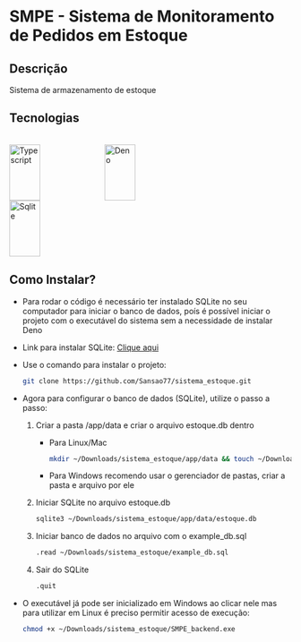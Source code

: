 # SMPE - Sistema de Monitoramento de Pedidos em Estoque

## Descrição

Sistema de armazenamento de estoque

## Tecnologias 

<div style="display: inline_block">
    <br>
    <img align="center" alt="Typescript" height="100" width="33%" src="https://cdn.jsdelivr.net/gh/devicons/devicon@latest/icons/typescript/typescript-original.svg" />      
    <img align="center" alt="Deno" height="100" width="33%" src="https://cdn.jsdelivr.net/gh/devicons/devicon@latest/icons/denojs/denojs-original-wordmark.svg" />
    <img align="center" alt="Sqlite" height="100" width="33%" src="https://cdn.jsdelivr.net/gh/devicons/devicon@latest/icons/sqlite/sqlite-original-wordmark.svg" />
</div>

## Como Instalar?

- Para rodar o código é necessário ter instalado SQLite no seu computador para iniciar o banco de dados, poís é possível iniciar o projeto com o executável do sistema sem a necessidade de instalar Deno
- Link para instalar SQLite: [Clique aqui](https://www.sqlite.org/download.html)

- Use o comando para instalar o projeto:
    ```sh
    git clone https://github.com/Sansao77/sistema_estoque.git
    ```

- Agora para configurar o banco de dados (SQLite), utilize o passo a passo:
    1. Criar a pasta /app/data e criar o arquivo estoque.db dentro
        - Para Linux/Mac
            ```sh
            mkdir ~/Downloads/sistema_estoque/app/data && touch ~/Downloads/app/data/estoque.db
            ```
        
        - Para Windows recomendo usar o gerenciador de pastas, criar a pasta e arquivo por ele
    
    2. Iniciar SQLite no arquivo estoque.db

        ```sh
        sqlite3 ~/Downloads/sistema_estoque/app/data/estoque.db
        ```

    3. Iniciar banco de dados no arquivo com o example_db.sql

        ```sh
        .read ~/Downloads/sistema_estoque/example_db.sql
        ```
    
    4. Sair do SQLite

        ```sh
        .quit
        ```

- O executável já pode ser inicializado em Windows ao clicar nele mas para utilizar em Linux é preciso permitir acesso de execução:
    ```sh
    chmod +x ~/Downloads/sistema_estoque/SMPE_backend.exe
    ```